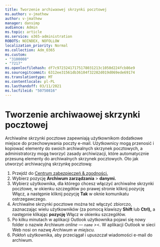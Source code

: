```yaml
---
title: Tworzenie archiwaowej skrzynki pocztowej
ms.author: v-jmathew
author: v-jmathew
manager: dansimp
audience: Admin
ms.topic: article
ms.service: o365-administration
ROBOTS: NOINDEX, NOFOLLOW
localization_priority: Normal
ms.collection: Adm_O365
ms.custom:
- "3100008"
- "7217"
ms.openlocfilehash: df7c97232417175178031213c1050d224fcb86e9
ms.sourcegitcommit: 6312ee31561db36104f32282d019d069ede69174
ms.translationtype: MT
ms.contentlocale: pl-PL
ms.lasthandoff: 03/11/2021
ms.locfileid: "50750816"
---
```

# <a name="create-an-archive-mailbox"></a>Tworzenie archiwaowej skrzynki pocztowej

Archiwalne skrzynki pocztowe zapewniają użytkownikom dodatkowe miejsce do przechowywania poczty e-mail. Użytkownicy mogą przenosić i kopiować elementy do swoich archiwalnych skrzynek pocztowych, a administratorzy mogą tworzyć zasady archiwizacji, które automatycznie przesuną elementy do archiwalnych skrzynek pocztowych. Oto jak utworzyć archiwacyjną skrzynkę pocztową:

1. Przejdź do [Centrum zabezpieczeń & zgodności.]( https://go.microsoft.com/fwlink/p/?linkid=2077143)
2. Wybierz pozycję **Archiwum zarządzania**  >  **danymi.**
3. Wybierz użytkownika, dla którego chcesz włączyć archiwalne skrzynki pocztowe, w okienku szczegółów po prawej stronie kliknij pozycję Włącz, a następnie kliknij pozycję **Tak** w oknie komunikatu ostrzegawczego. 
4. Archiwalne skrzynki pocztowe można też włączyć zbiorczo, zaznaczając wielu użytkowników (za pomocą klawiszy **Shift** lub **Ctrl),** a następnie klikając **pozycję** Włącz w okienku szczegółów.
5. Po kilku minutach w aplikacji Outlook użytkownika pojawi się nowy folder o nazwie Archiwum *online — `name` >*<. W aplikacji Outlook w sieci Web nosi on nazwę *Archiwum w miejscu.*
6. Pokłoń użytkownika, aby przeciągał i upuszczał wiadomości e-mail do archiwum.
